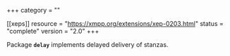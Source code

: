 +++
category = ""

[[xeps]]
  resource = "https://xmpp.org/extensions/xep-0203.html"
  status   = "complete"
  version  = "2.0"
+++

Package **`delay`** implements delayed delivery of stanzas.
